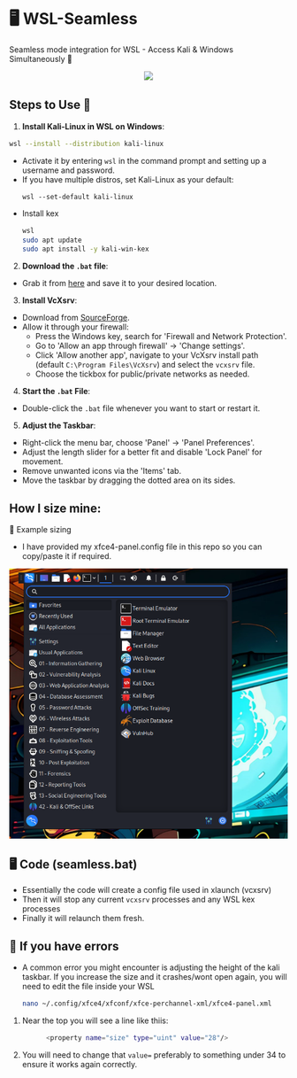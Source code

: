 # 🖥️ WSL-Seamless
Seamless mode integration for WSL - Access Kali & Windows Simultaneously 🚀

<p align="center">
  <img src="https://www.kali.org/docs/wsl/win-kex/win-kex-sl.png">
</p>

## Steps to Use 📝
1. **Install Kali-Linux in WSL on Windows**:
```bash
wsl --install --distribution kali-linux
```

- Activate it by entering `wsl` in the command prompt and setting up a username and password.
- If you have multiple distros, set Kali-Linux as your default:
  ```
  wsl --set-default kali-linux
  ```
- Install kex
  ```bash
  wsl
  sudo apt update
  sudo apt install -y kali-win-kex
  ```

2. **Download the `.bat` file**:
- Grab it from [here](https://github.com/pentestfunctions/WSL-Seamless/blob/main/seamless.bat) and save it to your desired location.

3. **Install VcXsrv**:
- Download from [SourceForge](https://ixpeering.dl.sourceforge.net/project/vcxsrv/vcxsrv/1.20.14.0/vcxsrv-64.1.20.14.0.installer.exe).
- Allow it through your firewall:
  - Press the Windows key, search for 'Firewall and Network Protection'.
  - Go to 'Allow an app through firewall' -> 'Change settings'.
  - Click 'Allow another app', navigate to your VcXsrv install path (default `C:\Program Files\VcXsrv`) and select the `vcxsrv` file.
  - Choose the tickbox for public/private networks as needed.

4. **Start the `.bat` File**:
- Double-click the `.bat` file whenever you want to start or restart it.

5. **Adjust the Taskbar**:
- Right-click the menu bar, choose 'Panel' -> 'Panel Preferences'.
- Adjust the length slider for a better fit and disable 'Lock Panel' for movement.
- Remove unwanted icons via the 'Items' tab.
- Move the taskbar by dragging the dotted area on its sides.

## How I size mine:
📸 Example sizing

- I have provided my xfce4-panel.config file in this repo so you can copy/paste it if required.

<p align="center">
  <img src="./images/size_example.png" alt="Size-example.png">
</p>

## 🖥️ Code (seamless.bat)
- Essentially the code will create a config file used in xlaunch (vcxsrv)
- Then it will stop any current `vcxsrv` processes and any WSL kex processes
- Finally it will relaunch them fresh.

## 🐛 If you have errors
- A common error you might encounter is adjusting the height of the kali taskbar. If you increase the size and it crashes/wont open again, you will need to edit the file inside your WSL
  ```bash
  nano ~/.config/xfce4/xfconf/xfce-perchannel-xml/xfce4-panel.xml
  ```
1. Near the top you will see a line like thiis:
   ```bash
         <property name="size" type="uint" value="28"/>
   ```
2. You will need to change that `value=` preferably to something under 34 to ensure it works again correctly.
